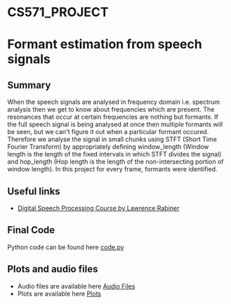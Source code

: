 # CS571_PROJECT
# Formant estimation from speech signals

## Summary
When the speech signals are analysed in frequency domain i.e. spectrum analysis then we get to know about frequencies which are present. The resonances that occur at certain frequencies are nothing but formants. If the full speech signal is being analysed at once then multiple formants will be seen, but we can't figure it out when a particular formant occured. Therefore we analyse the signal in small chunks using STFT (Short Time Fourier Transform) by appropriately defining window_length (Window length is the length of the fixed intervals in which STFT divides the signal) and hop_length (Hop length is the length of the non-intersecting portion of window length). In this project for every frame, formants were identified.

## Useful links
- [Digital Speech Processing Course by Lawrence Rabiner](https://web.ece.ucsb.edu/Faculty/Rabiner/ece259/)

## Final Code
Python code can be found here [code.py](https://github.com/VinayFaria/CS571_PROJECT/blob/main/code.py)

## Plots and audio files
- Audio files are available here [Audio Files](https://github.com/VinayFaria/CS571_PROJECT/tree/main/Audio%20Files)
- Plots are available here [Plots](https://github.com/VinayFaria/CS571_PROJECT/tree/main/Plots)
